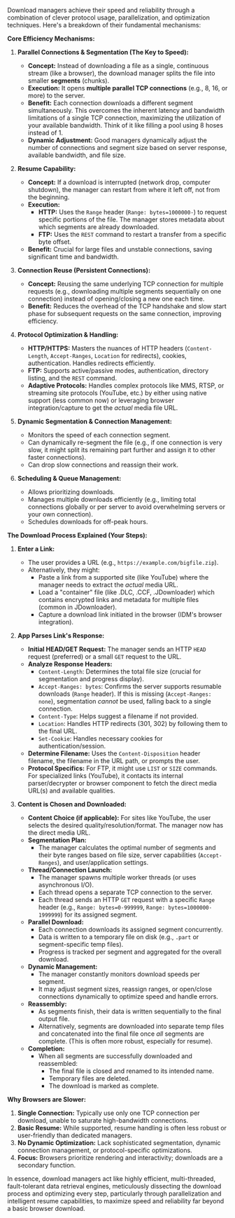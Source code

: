 Download managers achieve their speed and reliability through a combination of clever protocol usage, parallelization, and optimization techniques. Here's a breakdown of their fundamental mechanisms:

**Core Efficiency Mechanisms:**

1.  **Parallel Connections & Segmentation (The Key to Speed):**
    *   **Concept:** Instead of downloading a file as a single, continuous stream (like a browser), the download manager splits the file into smaller **segments** (chunks).
    *   **Execution:** It opens **multiple parallel TCP connections** (e.g., 8, 16, or more) to the server.
    *   **Benefit:** Each connection downloads a different segment simultaneously. This overcomes the inherent latency and bandwidth limitations of a single TCP connection, maximizing the utilization of your available bandwidth. Think of it like filling a pool using 8 hoses instead of 1.
    *   **Dynamic Adjustment:** Good managers dynamically adjust the number of connections and segment size based on server response, available bandwidth, and file size.

2.  **Resume Capability:**
    *   **Concept:** If a download is interrupted (network drop, computer shutdown), the manager can restart from where it left off, not from the beginning.
    *   **Execution:**
        *   **HTTP:** Uses the `Range` header (`Range: bytes=1000000-`) to request specific portions of the file. The manager stores metadata about which segments are already downloaded.
        *   **FTP:** Uses the `REST` command to restart a transfer from a specific byte offset.
    *   **Benefit:** Crucial for large files and unstable connections, saving significant time and bandwidth.

3.  **Connection Reuse (Persistent Connections):**
    *   **Concept:** Reusing the same underlying TCP connection for multiple requests (e.g., downloading multiple segments sequentially on one connection) instead of opening/closing a new one each time.
    *   **Benefit:** Reduces the overhead of the TCP handshake and slow start phase for subsequent requests on the same connection, improving efficiency.

4.  **Protocol Optimization & Handling:**
    *   **HTTP/HTTPS:** Masters the nuances of HTTP headers (`Content-Length`, `Accept-Ranges`, `Location` for redirects), cookies, authentication. Handles redirects efficiently.
    *   **FTP:** Supports active/passive modes, authentication, directory listing, and the `REST` command.
    *   **Adaptive Protocols:** Handles complex protocols like MMS, RTSP, or streaming site protocols (YouTube, etc.) by either using native support (less common now) or leveraging browser integration/capture to get the *actual* media file URL.

5.  **Dynamic Segmentation & Connection Management:**
    *   Monitors the speed of each connection segment.
    *   Can dynamically re-segment the file (e.g., if one connection is very slow, it might split its remaining part further and assign it to other faster connections).
    *   Can drop slow connections and reassign their work.

6.  **Scheduling & Queue Management:**
    *   Allows prioritizing downloads.
    *   Manages multiple downloads efficiently (e.g., limiting total connections globally or per server to avoid overwhelming servers or your own connection).
    *   Schedules downloads for off-peak hours.

**The Download Process Explained (Your Steps):**

1.  **Enter a Link:**
    *   The user provides a URL (e.g., `https://example.com/bigfile.zip`).
    *   Alternatively, they might:
        *   Paste a link from a supported site (like YouTube) where the manager needs to extract the *actual* media URL.
        *   Load a "container" file (like .DLC, .CCF, .JDownloader) which contains encrypted links and metadata for multiple files (common in JDownloader).
        *   Capture a download link initiated in the browser (IDM's browser integration).

2.  **App Parses Link's Response:**
    *   **Initial HEAD/GET Request:** The manager sends an HTTP `HEAD` request (preferred) or a small `GET` request to the URL.
    *   **Analyze Response Headers:**
        *   `Content-Length`: Determines the total file size (crucial for segmentation and progress display).
        *   `Accept-Ranges: bytes`: Confirms the server supports resumable downloads (`Range` header). If this is missing (`Accept-Ranges: none`), segmentation *cannot* be used, falling back to a single connection.
        *   `Content-Type`: Helps suggest a filename if not provided.
        *   `Location`: Handles HTTP redirects (301, 302) by following them to the final URL.
        *   `Set-Cookie`: Handles necessary cookies for authentication/session.
    *   **Determine Filename:** Uses the `Content-Disposition` header filename, the filename in the URL path, or prompts the user.
    *   **Protocol Specifics:** For FTP, it might use `LIST` or `SIZE` commands. For specialized links (YouTube), it contacts its internal parser/decrypter or browser component to fetch the direct media URL(s) and available qualities.

3.  **Content is Chosen and Downloaded:**
    *   **Content Choice (if applicable):** For sites like YouTube, the user selects the desired quality/resolution/format. The manager now has the direct media URL.
    *   **Segmentation Plan:**
        *   The manager calculates the optimal number of segments and their byte ranges based on file size, server capabilities (`Accept-Ranges`), and user/application settings.
    *   **Thread/Connection Launch:**
        *   The manager spawns multiple worker threads (or uses asynchronous I/O).
        *   Each thread opens a separate TCP connection to the server.
        *   Each thread sends an HTTP `GET` request with a specific `Range` header (e.g., `Range: bytes=0-999999`, `Range: bytes=1000000-1999999`) for its assigned segment.
    *   **Parallel Download:**
        *   Each connection downloads its assigned segment concurrently.
        *   Data is written to a temporary file on disk (e.g., `.part` or segment-specific temp files).
        *   Progress is tracked per segment and aggregated for the overall download.
    *   **Dynamic Management:**
        *   The manager constantly monitors download speeds per segment.
        *   It may adjust segment sizes, reassign ranges, or open/close connections dynamically to optimize speed and handle errors.
    *   **Reassembly:**
        *   As segments finish, their data is written sequentially to the final output file.
        *   Alternatively, segments are downloaded into separate temp files and concatenated into the final file once *all* segments are complete. (This is often more robust, especially for resume).
    *   **Completion:**
        *   When all segments are successfully downloaded and reassembled:
            *   The final file is closed and renamed to its intended name.
            *   Temporary files are deleted.
            *   The download is marked as complete.

**Why Browsers are Slower:**

1.  **Single Connection:** Typically use only one TCP connection per download, unable to saturate high-bandwidth connections.
2.  **Basic Resume:** While supported, resume handling is often less robust or user-friendly than dedicated managers.
3.  **No Dynamic Optimization:** Lack sophisticated segmentation, dynamic connection management, or protocol-specific optimizations.
4.  **Focus:** Browsers prioritize rendering and interactivity; downloads are a secondary function.

In essence, download managers act like highly efficient, multi-threaded, fault-tolerant data retrieval engines, meticulously dissecting the download process and optimizing every step, particularly through parallelization and intelligent resume capabilities, to maximize speed and reliability far beyond a basic browser download.
